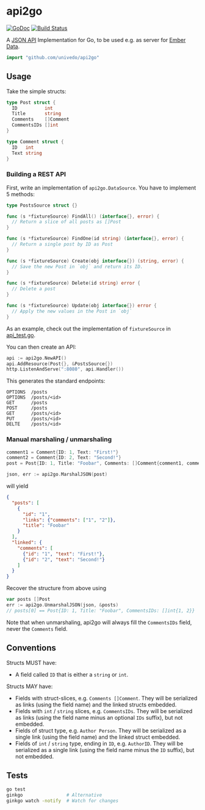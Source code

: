 # api2go

[![GoDoc](https://godoc.org/github.com/univedo/api2go?status.svg)](https://godoc.org/github.com/univedo/api2go)
[![Build Status](https://travis-ci.org/univedo/api2go.svg?branch=master)](https://travis-ci.org/univedo/api2go)

A [JSON API](http://jsonapi.org) Implementation for Go, to be used e.g. as server for [Ember Data](https://github.com/emberjs/data).

```go
import "github.com/univedo/api2go"
```

## Usage

Take the simple structs:

```go
type Post struct {
  ID          int
  Title       string
  Comments    []Comment
  CommentsIDs []int
}

type Comment struct {
  ID   int
  Text string
}
```

### Building a REST API

First, write an implementation of `api2go.DataSource`. You have to implement 5 methods:

```go
type PostsSource struct {}

func (s *fixtureSource) FindAll() (interface{}, error) {
  // Return a slice of all posts as []Post
}

func (s *fixtureSource) FindOne(id string) (interface{}, error) {
  // Return a single post by ID as Post
}

func (s *fixtureSource) Create(obj interface{}) (string, error) {
  // Save the new Post in `obj` and return its ID.
}

func (s *fixtureSource) Delete(id string) error {
  // Delete a post
}

func (s *fixtureSource) Update(obj interface{}) error {
  // Apply the new values in the Post in `obj`
}
```

As an example, check out the implementation of `fixtureSource` in [api_test.go](/api_test.go).

You can then create an API:

```go
api := api2go.NewAPI()
api.AddResource(Post{}, &PostsSource{})
http.ListenAndServe(":8080", api.Handler())
```

This generates the standard endpoints:

```
OPTIONS  /posts
OPTIONS  /posts/<id>
GET      /posts
POST     /posts
GET      /posts/<id>
PUT      /posts/<id>
DELTE    /posts/<id>
```

### Manual marshaling / unmarshaling

```go
comment1 = Comment{ID: 1, Text: "First!"}
comment2 = Comment{ID: 2, Text: "Second!"}
post = Post{ID: 1, Title: "Foobar", Comments: []Comment{comment1, comment2}}

json, err := api2go.MarshalJSON(post)
```

will yield

```json
{
  "posts": [
    {
      "id": "1",
      "links": {"comments": ["1", "2"]},
      "title": "Foobar"
    }
  ],
  "linked": {
    "comments": [
      {"id": "1", "text": "First!"},
      {"id": "2", "text": "Second!"}
    ]
  }
}
```

Recover the structure from above using

```go
var posts []Post
err := api2go.UnmarshalJSON(json, &posts)
// posts[0] == Post{ID: 1, Title: "Foobar", CommentsIDs: []int{1, 2}}
```

Note that when unmarshaling, api2go will always fill the `CommentsIDs` field, never the `Comments` field.

## Conventions

Structs MUST have:

- A field called `ID` that is either a `string` or `int`.

Structs MAY have:

- Fields with struct-slices, e.g. `Comments []Comment`. They will be serialized as links (using the field name) and the linked structs embedded.
- Fields with `int` / `string` slices, e.g. `CommentsIDs`. They will be serialized as links (using the field name minus an optional `IDs` suffix), but not embedded.
- Fields of struct type, e.g. `Author Person`. They will be serialized as a single link (using the field name) and the linked struct embedded.
- Fields of `int` / `string` type, ending in `ID`, e.g. `AuthorID`. They will be serialized as a single link (using the field name minus the `ID` suffix), but not embedded.

## Tests

```sh
go test
ginkgo                # Alternative
ginkgo watch -notify  # Watch for changes
```
